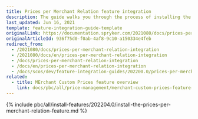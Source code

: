 ```yaml
---
title: Prices per Merchant Relation feature integration
description: The guide walks you through the process of installing the Prices per Merchant feature in your project.
last_updated: Jun 16, 2021
template: feature-integration-guide-template
originalLink: https://documentation.spryker.com/2021080/docs/prices-per-merchant-relation-integration
originalArticleId: 936f75d0-f0ab-4af8-9c10-a150334e4feb
redirect_from:
  - /2021080/docs/prices-per-merchant-relation-integration
  - /2021080/docs/en/prices-per-merchant-relation-integration
  - /docs/prices-per-merchant-relation-integration
  - /docs/en/prices-per-merchant-relation-integration
  - /docs/scos/dev/feature-integration-guides/202200.0/prices-per-merchant-relation-feature-integration.html
related:
  - title: MErchant Custom Prices feature overview
    link: docs/pbc/all/price-management/merchant-custom-prices-feature-overview.html
---
```


{% include pbc/all/install-features/202204.0/install-the-prices-per-merchant-relation-feature.md %} <!-- To edit, see /_includes/pbc/all/install-features/202204.0/install-the-prices-per-merchant-relation-feature.md -->
